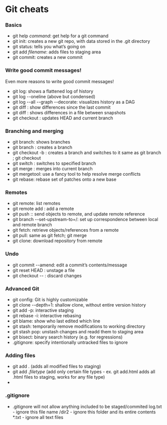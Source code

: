# Git cheats

### Basics
- git help *command*: get help for a git command
- git init: creates a new git repo, with data stored in the .git directory
- git status: tells you what’s going on
- git add *filename*: adds files to staging area
- git commit: creates a new commit

### Write good commit messages!
Even more reasons to write good commit messages!
- git log: shows a flattened log of history
- git log --oneline (above but condensed)
- git log --all --graph --decorate: visualizes history as a DAG
- git diff <filename>: show differences since the last commit
- git diff <revision> <filename>: shows differences in a file between snapshots
- git checkout <revision>: updates HEAD and current branch

### Branching and merging
- git branch: shows branches
- git branch <name>: creates a branch
- git checkout -b <name>: creates a branch and switches to it
  same as git branch <name>; git checkout <name>
- git switch <name>: switches to specified branch   
- git merge <revision>: merges into current branch
- git mergetool: use a fancy tool to help resolve merge conflicts
- git rebase: rebase set of patches onto a new base

### Remotes
- git remote: list remotes
- git remote add <name> <url>: add a remote
- git push <remote> <local branch>:<remote branch>: send objects to remote, and update remote reference
- git branch --set-upstream-to=<remote>/<remote branch>: set up correspondence between local and remote branch
- git fetch: retrieve objects/references from a remote
- git pull: same as git fetch; git merge
- git clone: download repository from remote

### Undo
- git commit --amend: edit a commit’s contents/message
- git reset HEAD <file>: unstage a file
- git checkout -- <file>: discard changes

### Advanced Git
- git config: Git is highly customizable
- git clone --depth=1: shallow clone, without entire version history
- git add -p: interactive staging
- git rebase -i: interactive rebasing
- git blame: show who last edited which line
- git stash: temporarily remove modifications to working directory
- git stash pop: unstash changes and readd them to staging area
- git bisect: binary search history (e.g. for regressions)
- .gitignore: specify intentionally untracked files to ignore


### Adding files 
- git add . (adds all modified files to staging)
- git add *.filetype* (add only certain file types - ex. git add.html adds all .html files to staging, works for any file type)
- 

### .gitignore
- .gitignore will not allow anything included to be staged/commited 
    log.txt - ignore this file name
    /dir2 - ignore this folder and its entire contents 
    *.txt - ignore all text files 


